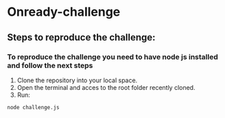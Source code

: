 # Onready-challenge

## Steps to reproduce the challenge:

### To reproduce the challenge you need to have node js installed and follow the next steps

1. Clone the repository into your local space.
2. Open the terminal and acces to the root folder recently cloned.
3. Run:
```
node challenge.js
```
